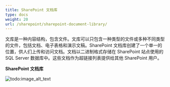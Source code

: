 ```yaml
---
title: SharePoint 文档库
type: docs
weight: 20
url: /sharepoint/sharepoint-document-library/
---
```


文库是一种内容结构，包含文件。文库可以只包含一种类型的文件或多种不同类型的文件，包括文档、电子表格和演示文稿。SharePoint 文档库创建了一个单一的位置，供人们上传和访问文档。文档以二进制格式存储在 SharePoint 站点使用的 SQL Server 数据库中。这些文档作为超链接列表提供给其他 SharePoint 用户。

**SharePoint 文档库**

![todo:image_alt_text](sharepoint-document-library_1.png)